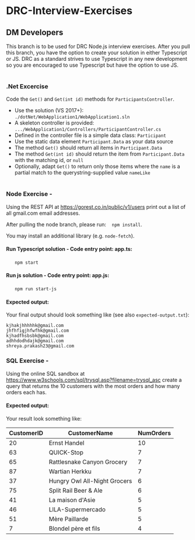 # DRC-Interview-Exercises

## DM Developers
This branch is to be used for DRC Node.js interview exercises. After you pull this branch, you have the option to create your solution in either Typescript or JS. DRC as a standard strives to use Typescript in any new development so you are encouraged to use Typescript but have the option to use JS.
<br/><br/>

### .Net Excercise
Code the `Get()` and `Get(int id)` methods for `ParticipantsController`.

- Use the solution (VS 2017+): `./dotNet/WebApplication1/WebApplication1.sln`
- A skeleton controller is provided: `.../WebApplication1/Controllers/ParticipantController.cs`
- Defined in the controller file is a simple data class: `Participant`
- Use the static data element `Participant.Data` as your data source
- The method `Get()` should return all items in `Participant.Data`
- The method `Get(int id)` should return the item from `Participant.Data` with the matching id, or `null`
- Optionally, adapt `Get()` to return only those items where the `name` is a partial match to the querystring-supplied value `nameLike`
<br/><br/>

### Node Exercise -
Using the REST API at https://gorest.co.in/public/v1/users print out a list of all gmail.com email addresses.

After pulling the node branch, please run: &nbsp;&nbsp; ```npm install```.

You may install an additional library (e.g. `node-fetch`).

#### Run Typescript solution - Code entry point: app.ts:
&nbsp;&nbsp;&nbsp;&nbsp;&nbsp;&nbsp;```npm start```

#### Run js solution - Code entry point: app.js:
&nbsp;&nbsp;&nbsp;&nbsp;&nbsp;&nbsp;```npm run start-js```

#### Expected output:
Your final output should look something like (see also `expected-output.txt`):
```
kjhakjhhhhhk@gmail.com
jhfhfigjhfwfhk@gmail.com
kjhadfhsbsbk@gmail.com
adhhdodhdajk@gmail.com
shreya.prakash23@gmail.com
```


### SQL Exercise -
Using the online SQL sandbox at https://www.w3schools.com/sql/trysql.asp?filename=trysql_asc create a query that returns the 10 customers with the most orders and how many orders each has.

#### Expected output:
Your result look something like:

|CustomerID   |CustomerName   |NumOrders   |
|---|---|---|
|20|	Ernst Handel	|10|
|63|	QUICK-Stop	|7|
|65|	Rattlesnake Canyon Grocery	|7|
|87|	Wartian Herkku	|7|
|37|	Hungry Owl All-Night Grocers	|6|
|75|	Split Rail Beer & Ale	|6|
|41|	La maison d'Asie	|5|
|46|	LILA-Supermercado	|5|
|51|	Mère Paillarde	|5|
|7|	Blondel père et fils	|4|

